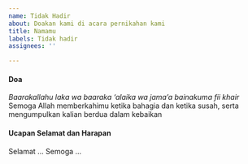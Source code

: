 ```yaml
---
name: Tidak Hadir
about: Doakan kami di acara pernikahan kami
title: Namamu
labels: Tidak hadir
assignees: ''

---
```


#### Doa
*Baarakallahu laka wa baaraka ‘alaika wa jama’a bainakuma fii khair*
Semoga Allah memberkahimu ketika bahagia dan ketika susah, serta mengumpulkan kalian berdua dalam kebaikan

#### Ucapan Selamat dan Harapan
Selamat ...
Semoga ...
